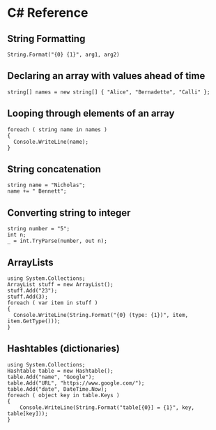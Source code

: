 # C# Reference

## String Formatting

`String.Format("{0} {1}", arg1, arg2)`

## Declaring an array with values ahead of time

`string[] names = new string[] { "Alice", "Bernadette", "Calli" };`

## Looping through elements of an array

```
foreach ( string name in names )
{
  Console.WriteLine(name);
}
```

## String concatenation

```
string name = "Nicholas";
name += " Bennett";
```

## Converting string to integer

```
string number = "5";
int n;
_ = int.TryParse(number, out n);
```

## ArrayLists

```
using System.Collections;
ArrayList stuff = new ArrayList();
stuff.Add("23");
stuff.Add(3);
foreach ( var item in stuff )
{
  Console.WriteLine(String.Format("{0} (type: {1})", item, item.GetType()));
}
```

## Hashtables (dictionaries)

```
using System.Collections;
Hashtable table = new Hashtable();
table.Add("name", "Google");
table.Add("URL", "https://www.google.com/");
table.Add("date", DateTime.Now);
foreach ( object key in table.Keys )
{
    Console.WriteLine(String.Format("table[{0}] = {1}", key, table[key]));
}
```
